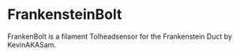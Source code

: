 # FrankensteinBolt
FrankenBolt is a filament Tolheadsensor for the Frankenstein Duct by KevinAKASam.
